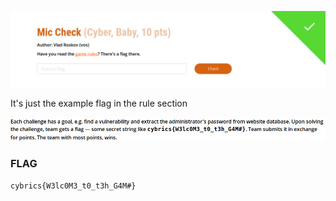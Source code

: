 
![Mic_Check_0](https://github.com/Apollo3000/CTF_Writeup/blob/master/2019/CyBRICS%20CTF%20Quals%202019/img/Mic_Check_0.png)

It's just the example flag in the rule section

![Mic_Check_1](https://github.com/Apollo3000/CTF_Writeup/blob/master/2019/CyBRICS%20CTF%20Quals%202019/img/Mic_Check_1.png)

### FLAG 
```cybrics{W3lc0M3_t0_t3h_G4M#}```
